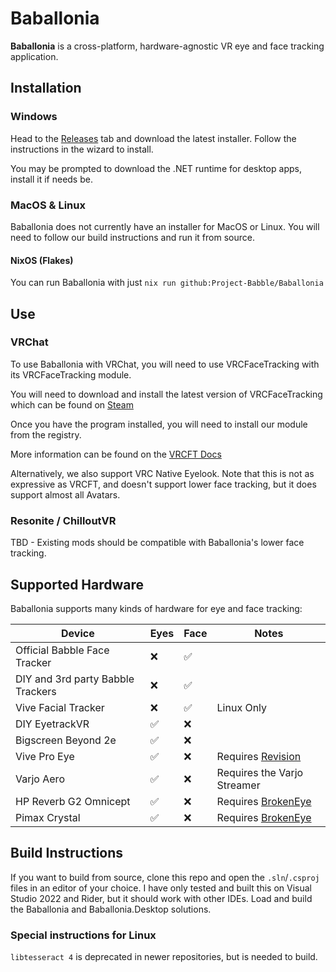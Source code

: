 # Baballonia

**Baballonia** is a cross-platform, hardware-agnostic VR eye and face tracking application.

## Installation

### Windows

Head to the [Releases](https://github.com/Project-Babble/Baballonia/releases/latest) tab and download the latest installer. Follow the instructions in the wizard to install.

You may be prompted to download the .NET runtime for desktop apps, install it if needs be.

### MacOS & Linux

Baballonia does not currently have an installer for MacOS or Linux. You will need to follow our build instructions and run it from source.

#### NixOS (Flakes)

You can run Baballonia with just ``nix run github:Project-Babble/Baballonia``

## Use

### VRChat

To use Baballonia with VRChat, you will need to use VRCFaceTracking with its VRCFaceTracking module.

You will need to download and install the latest version of VRCFaceTracking which can be found on [Steam](https://store.steampowered.com/app/3329480/VRCFaceTracking/)

Once you have the program installed, you will need to install our module from the registry.

More information can be found on the [VRCFT Docs](https://docs.vrcft.io/docs/vrcft-software/vrcft\#module-registry)

Alternatively, we also support VRC Native Eyelook. Note that this is not as expressive as VRCFT, and doesn't support lower face tracking, but it does support almost all Avatars.

### Resonite / ChilloutVR

TBD - Existing mods should be compatible with Baballonia's lower face tracking.

## Supported Hardware

Baballonia supports many kinds of hardware for eye and face tracking:

| Device | Eyes | Face | Notes |
| ----- | ----- | ----- | ----- |
| Official Babble Face Tracker | :x: | ✅ |  |
| DIY and 3rd party Babble Trackers | :x: | ✅ |  |
| Vive Facial Tracker | :x: | ✅ | Linux Only |
| DIY EyetrackVR | ✅ | :x: |  |
| Bigscreen Beyond 2e | ✅ | :x: |  |
| Vive Pro Eye | ✅ | :x: | Requires [Revision](https://github.com/Blue-Doggo/ReVisionbro) |
| Varjo Aero | ✅ | :x: | Requires the Varjo Streamer |
| HP Reverb G2 Omnicept | ✅ | :x: | Requires [BrokenEye](https://github.com/ghostiam/BrokenEye) |
| Pimax Crystal | ✅ | :x: | Requires [BrokenEye](https://github.com/ghostiam/BrokenEye) |

## Build Instructions

If you want to build from source, clone this repo and open the `.sln`/`.csproj` files in an editor of your choice. I have only tested and built this on Visual Studio 2022 and Rider, but it should work with other IDEs. Load and build the Baballonia and Baballonia.Desktop solutions.

### Special instructions for Linux 

`libtesseract 4` is deprecated in newer repositories, but is needed to build.

